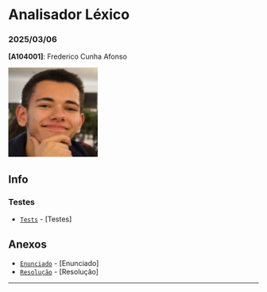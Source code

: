 # Analisador Léxico

### 2025/03/06

**[A104001]**: Frederico Cunha Afonso  

![Fred](../Photo.png)

## Info


### Testes
- [`Tests`](Tests/output.txt) - [Testes] 


## Anexos 
- [`Enunciado`](Enunciado.pdf) - [Enunciado] 
- [`Resolução`](TPC4.py) - [Resolução] 
---